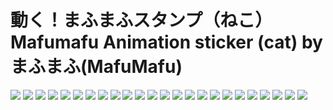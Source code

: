 # 動く！まふまふスタンプ（ねこ） Mafumafu Animation sticker (cat) by まふまふ(MafuMafu)

![](https://cdn.jsdelivr.net/gh/2x-ercha/twikoo-magic@master/image/Mafumafu/199749454.png)
![](https://cdn.jsdelivr.net/gh/2x-ercha/twikoo-magic@master/image/Mafumafu/199749455.png)
![](https://cdn.jsdelivr.net/gh/2x-ercha/twikoo-magic@master/image/Mafumafu/199749456.png)
![](https://cdn.jsdelivr.net/gh/2x-ercha/twikoo-magic@master/image/Mafumafu/199749457.png)
![](https://cdn.jsdelivr.net/gh/2x-ercha/twikoo-magic@master/image/Mafumafu/199749458.png)
![](https://cdn.jsdelivr.net/gh/2x-ercha/twikoo-magic@master/image/Mafumafu/199749459.png)
![](https://cdn.jsdelivr.net/gh/2x-ercha/twikoo-magic@master/image/Mafumafu/199749460.png)
![](https://cdn.jsdelivr.net/gh/2x-ercha/twikoo-magic@master/image/Mafumafu/199749461.png)
![](https://cdn.jsdelivr.net/gh/2x-ercha/twikoo-magic@master/image/Mafumafu/199749462.png)
![](https://cdn.jsdelivr.net/gh/2x-ercha/twikoo-magic@master/image/Mafumafu/199749463.png)
![](https://cdn.jsdelivr.net/gh/2x-ercha/twikoo-magic@master/image/Mafumafu/199749464.png)
![](https://cdn.jsdelivr.net/gh/2x-ercha/twikoo-magic@master/image/Mafumafu/199749465.png)
![](https://cdn.jsdelivr.net/gh/2x-ercha/twikoo-magic@master/image/Mafumafu/199749466.png)
![](https://cdn.jsdelivr.net/gh/2x-ercha/twikoo-magic@master/image/Mafumafu/199749467.png)
![](https://cdn.jsdelivr.net/gh/2x-ercha/twikoo-magic@master/image/Mafumafu/199749468.png)
![](https://cdn.jsdelivr.net/gh/2x-ercha/twikoo-magic@master/image/Mafumafu/199749469.png)
![](https://cdn.jsdelivr.net/gh/2x-ercha/twikoo-magic@master/image/Mafumafu/199749470.png)
![](https://cdn.jsdelivr.net/gh/2x-ercha/twikoo-magic@master/image/Mafumafu/199749471.png)
![](https://cdn.jsdelivr.net/gh/2x-ercha/twikoo-magic@master/image/Mafumafu/199749472.png)
![](https://cdn.jsdelivr.net/gh/2x-ercha/twikoo-magic@master/image/Mafumafu/199749473.png)
![](https://cdn.jsdelivr.net/gh/2x-ercha/twikoo-magic@master/image/Mafumafu/199749474.png)
![](https://cdn.jsdelivr.net/gh/2x-ercha/twikoo-magic@master/image/Mafumafu/199749475.png)
![](https://cdn.jsdelivr.net/gh/2x-ercha/twikoo-magic@master/image/Mafumafu/199749476.png)
![](https://cdn.jsdelivr.net/gh/2x-ercha/twikoo-magic@master/image/Mafumafu/199749477.png)
